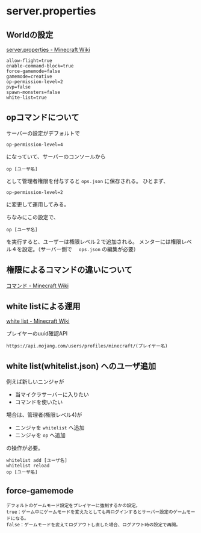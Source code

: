 # server.properties

## Worldの設定

[server.properties - Minecraft Wiki](https://minecraft.fandom.com/ja/wiki/Server.properties)

```
allow-flight=true
enable-command-block=true
force-gamemode=false
gamemode=creative
op-permission-level=2
pvp=false
spawn-monsters=false
white-list=true
```

## opコマンドについて
サーバーの設定がデフォルトで
```
op-permission-level=4
```
になっていて、サーバーのコンソールから
```
op [ユーザ名]
```
として管理者権限を付与すると `ops.json` に保存される。
ひとまず、
```
op-permission-level=2
```
に変更して運用してみる。

ちなみにこの設定で、
```
op [ユーザ名]
```
を実行すると、ユーザーは権限レベル２で追加される。
メンターには権限レベル４を設定。（サーバー側で　 `ops.json` の編集が必要）

## 権限によるコマンドの違いについて
[コマンド - Minecraft Wiki](https://minecraft.fandom.com/ja/wiki/%E3%82%B3%E3%83%9E%E3%83%B3%E3%83%89)

## white listによる運用
[white list - Minecraft Wiki](https://minecraft.fandom.com/ja/wiki/%E3%82%B3%E3%83%9E%E3%83%B3%E3%83%89/whitelist)

プレイヤーのuuid確認API
```
https://api.mojang.com/users/profiles/minecraft/(プレイヤー名)
```

## white list(whitelist.json) へのユーザ追加
例えば新しいニンジャが
- 当マイクラサーバーに入りたい
- コマンドを使いたい

場合は、管理者(権限レベル4)が
- ニンジャを `whitelist` へ追加
- ニンジャを `op` へ追加

の操作が必要。
```
whitelist add [ユーザ名]
whitelist reload
op [ユーザ名]
```

## force-gamemode
```
デフォルトのゲームモード設定をプレイヤーに強制するかの設定。
true：ゲーム中にゲームモードを変えたとしても再ログインするとサーバー設定のゲームモードになる。
false：ゲームモードを変えてログアウトし直した場合、ログアウト時の設定で再開。
```
